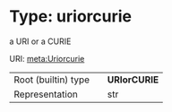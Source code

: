 
# Type: uriorcurie


a URI or a CURIE

URI: [meta:Uriorcurie](https://w3id.org/linkml/Uriorcurie)

|  |  |  |
| --- | --- | --- |
| Root (builtin) type | | **URIorCURIE** |
| Representation | | str |
